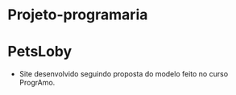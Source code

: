 # Projeto-programaria
# PetsLoby
- Site desenvolvido seguindo proposta do modelo feito no curso ProgrAmo.
